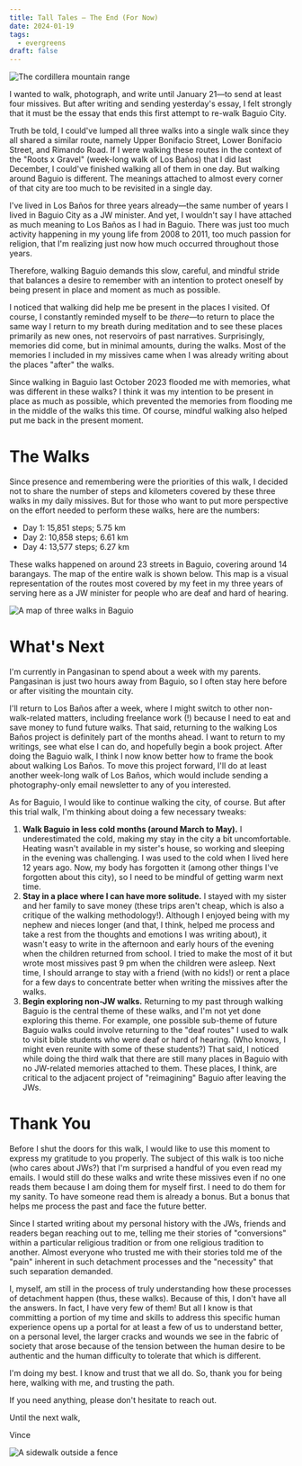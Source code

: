 ```yaml
---
title: Tall Tales — The End (For Now)
date: 2024-01-19
tags:
  - evergreens
draft: false
---
```

![The cordillera mountain range](essays/images/20240115-071937-tall-tales-cordillera_IG.jpg)

I wanted to walk, photograph, and write until January 21—to send at least four missives. But after writing and sending yesterday's essay, I felt strongly that it must be the essay that ends this first attempt to re-walk Baguio City.

Truth be told, I could've lumped all three walks into a single walk since they all shared a similar route, namely Upper Bonifacio Street, Lower Bonifacio Street, and Rimando Road. If I were walking these routes in the context of the "Roots x Gravel" (week-long walk of Los Baños) that I did last December, I could've finished walking all of them in one day. But walking around Baguio is different. The meanings attached to almost every corner of that city are too much to be revisited in a single day.

I've lived in Los Baños for three years already—the same number of years I lived in Baguio City as a JW minister. And yet, I wouldn't say I have attached as much meaning to Los Baños as I had in Baguio. There was just too much activity happening in my young life from 2008 to 2011, too much passion for religion, that I'm realizing just now how much occurred throughout those years.

Therefore, walking Baguio demands this slow, careful, and mindful stride that balances a desire to remember with an intention to protect oneself by being present in place and moment as much as possible.

I noticed that walking did help me be present in the places I visited. Of course, I constantly reminded myself to be *there*—to return to place the same way I return to my breath during meditation and to see these places primarily as new ones, not reservoirs of past narratives. Surprisingly, memories did come, but in minimal amounts, during the walks. Most of the memories I included in my missives came when I was already writing about the places "after" the walks.

Since walking in Baguio last October 2023 flooded me with memories, what was different in these walks? I think it was my intention to be present in place as much as possible, which prevented the memories from flooding me in the middle of the walks this time. Of course, mindful walking also helped put me back in the present moment.

# The Walks

Since presence and remembering were the priorities of this walk, I decided not to share the number of steps and kilometers covered by these three walks in my daily missives. But for those who want to put more perspective on the effort needed to perform these walks, here are the numbers:

- Day 1: 15,851 steps; 5.75 km
- Day 2: 10,858 steps; 6.61 km
- Day 4: 13,577 steps; 6.27 km

These walks happened on around 23 streets in Baguio, covering around 14 barangays. The map of the entire walk is shown below. This map is a visual representation of the routes most covered by my feet in my three years of serving here as a JW minister for people who are deaf and hard of hearing.

![A map of three walks in Baguio](essays/images/tall-tales-map.jpg)

# What's Next

I'm currently in Pangasinan to spend about a week with my parents. Pangasinan is just two hours away from Baguio, so I often stay here before or after visiting the mountain city.

I'll return to Los Baños after a week, where I might switch to other non-walk-related matters, including freelance work (!) because I need to eat and save money to fund future walks. That said, returning to the walking Los Baños project is definitely part of the months ahead. I want to return to my writings, see what else I can do, and hopefully begin a book project. After doing the Baguio walk, I think I now know better how to frame the book about walking Los Baños. To move this project forward, I'll do at least another week-long walk of Los Baños, which would include sending a photography-only email newsletter to any of you interested.

As for Baguio, I would like to continue walking the city, of course. But after this trial walk, I'm thinking about doing a few necessary tweaks:

1. **Walk Baguio in less cold months (around March to May).** I underestimated the cold, making my stay in the city a bit uncomfortable. Heating wasn't available in my sister's house, so working and sleeping in the evening was challenging. I was used to the cold when I lived here 12 years ago. Now, my body has forgotten it (among other things I've forgotten about this city), so I need to be mindful of getting warm next time.
2. **Stay in a place where I can have more solitude.** I stayed with my sister and her family to save money (these trips aren't cheap, which is also a critique of the walking methodology!). Although I enjoyed being with my nephew and nieces longer (and that, I think, helped me process and take a rest from the thoughts and emotions I was writing about), it wasn't easy to write in the afternoon and early hours of the evening when the children returned from school. I tried to make the most of it but wrote most missives past 9 pm when the children were asleep. Next time, I should arrange to stay with a friend (with no kids!) or rent a place for a few days to concentrate better when writing the missives after the walks.
3. **Begin exploring non-JW walks.** Returning to my past through walking Baguio is the central theme of these walks, and I'm not yet done exploring this theme. For example, one possible sub-theme of future Baguio walks could involve returning to the "deaf routes" I used to walk to visit bible students who were deaf or hard of hearing. (Who knows, I might even reunite with some of these students?) That said, I noticed while doing the third walk that there are still many places in Baguio with no JW-related memories attached to them. These places, I think, are critical to the adjacent project of "reimagining" Baguio after leaving the JWs.

# Thank You

Before I shut the doors for this walk, I would like to use this moment to express my gratitude to you properly. The subject of this walk is too niche (who cares about JWs?) that I'm surprised a handful of you even read my emails. I would still do these walks and write these missives even if no one reads them because I am doing them for myself first. I need to do them for my sanity. To have someone read them is already a bonus. But a bonus that helps me process the past and face the future better.

Since I started writing about my personal history with the JWs, friends and readers began reaching out to me, telling me their stories of "conversions" within a particular religious tradition or from one religious tradition to another. Almost everyone who trusted me with their stories told me of the "pain" inherent in such detachment processes and the "necessity" that such separation demanded.

I, myself, am still in the process of truly understanding how these processes of detachment happen (thus, these walks). Because of this, I don't have all the answers. In fact, I have very few of them! But all I know is that committing a portion of my time and skills to address this specific human experience opens up a portal for at least a few of us to understand better, on a personal level, the larger cracks and wounds we see in the fabric of society that arose because of the tension between the human desire to be authentic and the human difficulty to tolerate that which is different.

I'm doing my best. I know and trust that we all do. So, thank you for being here, walking with me, and trusting the path.

If you need anything, please don't hesitate to reach out.

Until the next walk,

Vince

![A sidewalk outside a fence](essays/images/20240115-093710-tall-tales-slu-sidewalk.jpg)